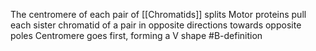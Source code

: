 The centromere of each pair of [[Chromatids]] splits
Motor proteins pull each sister chromatid of a pair in opposite directions towards opposite poles
Centromere goes first, forming a V shape
#B-definition 